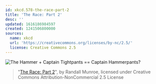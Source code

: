 ```yaml
---
id: xkcd.578-the-race-part-2
title: 'The Race: Part 2'
desc: ''
updated: 1616186984597
created: 1241506800000
sources:
  name: xkcd
  url: 'https://creativecommons.org/licenses/by-nc/2.5/'
  license: Creative Commons 2.5
---
```

![The Hammer + Captain Tightpants == Captain Hammerpants?](https://imgs.xkcd.com/comics/the_race_part_2.png)
> "[The Race: Part 2](https://xkcd.com/578/)", by Randall Munroe, licensed under Creative Commons Attribution-NonCommercial 2.5 License
